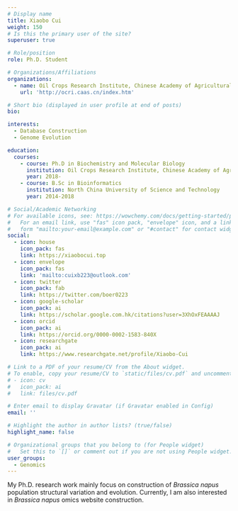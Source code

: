 ```yaml
---
# Display name
title: Xiaobo Cui
weight: 150
# Is this the primary user of the site?
superuser: true

# Role/position
role: Ph.D. Student

# Organizations/Affiliations
organizations:
  - name: Oil Crops Research Institute, Chinese Academy of Agricultural Sciences
    url: 'http://ocri.caas.cn/index.htm'

# Short bio (displayed in user profile at end of posts)
bio: 

interests:
  - Database Construction
  - Genome Evolution

education:
  courses:
    - course: Ph.D in Biochemistry and Molecular Biology
      institution: Oil Crops Research Institute, Chinese Academy of Agricultural Sciences
      year: 2018-
    - course: B.Sc in Bioinformatics
      institution: North China University of Science and Technology
      year: 2014-2018

# Social/Academic Networking
# For available icons, see: https://wowchemy.com/docs/getting-started/page-builder/#icons
#   For an email link, use "fas" icon pack, "envelope" icon, and a link in the
#   form "mailto:your-email@example.com" or "#contact" for contact widget.
social:
  - icon: house
    icon_pack: fas
    link: https://xiaobocui.top
  - icon: envelope
    icon_pack: fas
    link: 'mailto:cuixb223@outlook.com'
  - icon: twitter
    icon_pack: fab
    link: https://twitter.com/boer0223
  - icon: google-scholar
    icon_pack: ai
    link: https://scholar.google.com.hk/citations?user=3XhOxFEAAAAJ
  - icon: orcid
    icon_pack: ai
    link: https://orcid.org/0000-0002-1583-840X
  - icon: researchgate
    icon_pack: ai
    link: https://www.researchgate.net/profile/Xiaobo-Cui

# Link to a PDF of your resume/CV from the About widget.
# To enable, copy your resume/CV to `static/files/cv.pdf` and uncomment the lines below.
# - icon: cv
#   icon_pack: ai
#   link: files/cv.pdf

# Enter email to display Gravatar (if Gravatar enabled in Config)
email: ''

# Highlight the author in author lists? (true/false)
highlight_name: false

# Organizational groups that you belong to (for People widget)
#   Set this to `[]` or comment out if you are not using People widget.
user_groups:
  - Genomics
---
```


My Ph.D. research work mainly focus on construction of *Brassica napus* population structural variation and evolution. Currently, I am also interested in *Brassica napus* omics website construction.